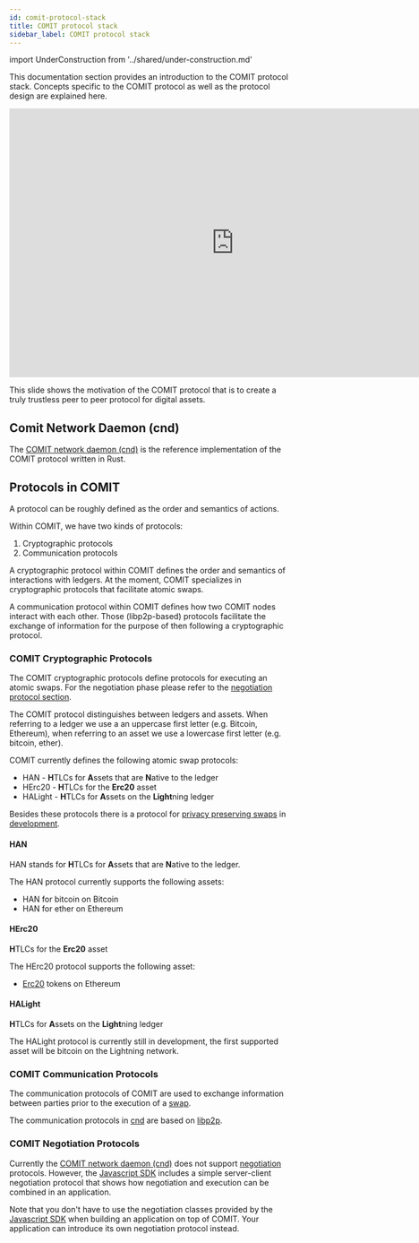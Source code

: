 ```yaml
---
id: comit-protocol-stack
title: COMIT protocol stack
sidebar_label: COMIT protocol stack
---
```


import UnderConstruction from '../shared/under-construction.md'

<UnderConstruction />

This documentation section provides an introduction to the COMIT protocol stack.
Concepts specific to the COMIT protocol as well as the protocol design are explained here.

<iframe 
    src="https://docs.google.com/presentation/d/e/2PACX-1vTT1qo6e8itnm76HFFCiM0zs2jBBgQ7hvwSqM91FgCePh9TyoO6gGkRhWgZXxBRIQDcjMZ2B7NZifr8/embed?start=false&loop=false&delayms=3000"
    frameborder="0"
    width="801"
    height="480"
    allowfullscreen="true"
    mozallowfullscreen="true"
    webkitallowfullscreen="true">
</iframe>

This slide shows the motivation of the COMIT protocol that is to create a truly trustless peer to peer protocol for digital assets.

## Comit Network Daemon (cnd)

The [COMIT network daemon (cnd)](https://github.com/comit-network/comit-rs/) is the reference implementation of the COMIT protocol written in Rust.

## Protocols in COMIT

A protocol can be roughly defined as the order and semantics of actions.

Within COMIT, we have two kinds of protocols:

1. Cryptographic protocols
1. Communication protocols

A cryptographic protocol within COMIT defines the order and semantics of interactions with ledgers.
At the moment, COMIT specializes in cryptographic protocols that facilitate atomic swaps.

A communication protocol within COMIT defines how two COMIT nodes interact with each other.
Those (libp2p-based) protocols facilitate the exchange of information for the purpose of then following a cryptographic protocol.

### COMIT Cryptographic Protocols

The COMIT cryptographic protocols define protocols for executing an atomic swaps.
For the negotiation phase please refer to the [negotiation protocol section](#comit-negotiation-protocols).

The COMIT protocol distinguishes between ledgers and assets.
When referring to a ledger we use a an uppercase first letter (e.g. Bitcoin, Ethereum), when referring to an asset we use a lowercase first letter (e.g. bitcoin, ether).

COMIT currently defines the following atomic swap protocols:

* HAN - **H**TLCs for **A**ssets that are **N**ative to the ledger
* HErc20 - **H**TLCs for the **Erc20** asset
* HALight - **H**TLCs for **A**ssets on the **Light**ning ledger

Besides these protocols there is a protocol for [privacy preserving swaps](../core-concepts/privacy-preserving-swap.md) in [development](https://github.com/comit-network/grin-btc-poc). 

#### HAN

HAN stands for **H**TLCs for **A**ssets that are **N**ative to the ledger.

The HAN protocol currently supports the following assets:

* HAN for bitcoin on Bitcoin
* HAN for ether on Ethereum

#### HErc20

**H**TLCs for the **Erc20** asset

The HErc20 protocol supports the following asset:

* [Erc20](https://github.com/ethereum/EIPs/blob/master/EIPS/eip-20.md) tokens on Ethereum

#### HALight

**H**TLCs for **A**ssets on the **Light**ning ledger

The HALight protocol is currently still in development, the first supported asset will be bitcoin on the Lightning network.

### COMIT Communication Protocols

The communication protocols of COMIT are used to exchange information between parties prior to the execution of a [swap](../core-concepts/atomic-swap-htlc.md).

The communication protocols in [cnd](#comit-network-daemon-cnd) are based on [libp2p](https://libp2p.io/).

### COMIT Negotiation Protocols

Currently the [COMIT network daemon (cnd)](https://github.com/comit-network/comit-rs/) does not support [negotiation](../core-concepts/negotiation.md) protocols.
However, the [Javascript SDK](../comit-sdk/index.md) includes a simple server-client negotiation protocol that shows how negotiation and execution can be combined in an application.

Note that you don't have to use the negotiation classes provided by the [Javascript SDK](../comit-sdk/index.md) when building an application on top of COMIT. 
Your application can introduce its own negotiation protocol instead. 
